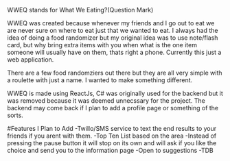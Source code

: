 WWEQ stands for What We Eating?(Question Mark)

WWEQ was created because whenever my friends and I go out to eat we are never sure on where to eat just that we wanted to eat.
I always had the idea of doing a food randomizer but my original idea was to use note/flash card, but why bring extra items with you when what is the one item someone will usually have on them, thats right a phone.
Currently this just a web application.

There are a few food randomziers out there but they are all very simple with a roulette with just a name. I wanted to make something different.

WWEQ is made using ReactJs, C# was originally used for the backend but it was removed because it was deemed unnecssary for the project.
The backend may come back if I plan to add a profile page or something of the sorts.


#Features I Plan to Add
  -Twillo/SMS service to text the end results to your friends if you arent with them.
  -Top Ten List based on the area
  -Instead of pressing the pause button it will stop on its own and will ask if you like the choice and send you to the information page
  -Open to suggestions
  -TDB
